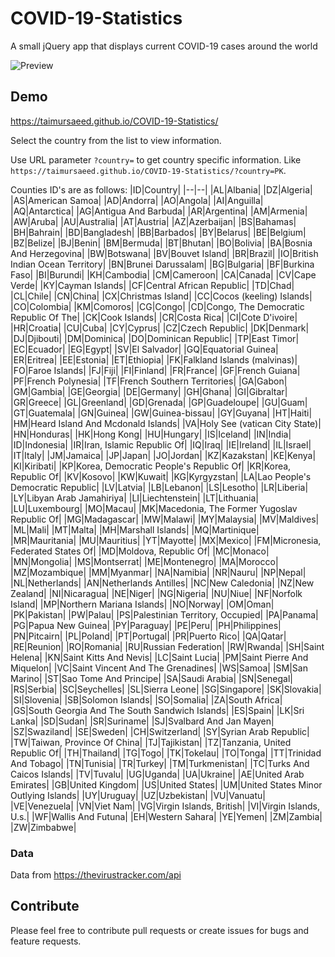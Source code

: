 
# COVID-19-Statistics
A small jQuery app that displays current COVID-19 cases around the world

![Preview](https://user-images.githubusercontent.com/17146817/77623513-06d01600-6f62-11ea-8754-73fedcae8866.png)

## Demo
https://taimursaeed.github.io/COVID-19-Statistics/

Select the country from the list to view information. 

Use URL parameter `?country=` to get country specific information.  Like `https://taimursaeed.github.io/COVID-19-Statistics/?country=PK`. 

Counties ID's are as follows:
|ID|Country|
|--|--|
|AL|Albania|
|DZ|Algeria|
|AS|American Samoa|
|AD|Andorra|
|AO|Angola|
|AI|Anguilla|
|AQ|Antarctica|
|AG|Antigua And Barbuda|
|AR|Argentina|
|AM|Armenia|
|AW|Aruba|
|AU|Australia|
|AT|Austria|
|AZ|Azerbaijan|
|BS|Bahamas|
|BH|Bahrain|
|BD|Bangladesh|
|BB|Barbados|
|BY|Belarus|
|BE|Belgium|
|BZ|Belize|
|BJ|Benin|
|BM|Bermuda|
|BT|Bhutan|
|BO|Bolivia|
|BA|Bosnia And Herzegovina|
|BW|Botswana|
|BV|Bouvet Island|
|BR|Brazil|
|IO|British Indian Ocean Territory|
|BN|Brunei Darussalam|
|BG|Bulgaria|
|BF|Burkina Faso|
|BI|Burundi|
|KH|Cambodia|
|CM|Cameroon|
|CA|Canada|
|CV|Cape Verde|
|KY|Cayman Islands|
|CF|Central African Republic|
|TD|Chad|
|CL|Chile|
|CN|China|
|CX|Christmas Island|
|CC|Cocos (keeling) Islands|
|CO|Colombia|
|KM|Comoros|
|CG|Congo|
|CD|Congo, The Democratic Republic Of The|
|CK|Cook Islands|
|CR|Costa Rica|
|CI|Cote D\'ivoire|
|HR|Croatia|
|CU|Cuba|
|CY|Cyprus|
|CZ|Czech Republic|
|DK|Denmark|
|DJ|Djibouti|
|DM|Dominica|
|DO|Dominican Republic|
|TP|East Timor|
|EC|Ecuador|
|EG|Egypt|
|SV|El Salvador|
|GQ|Equatorial Guinea|
|ER|Eritrea|
|EE|Estonia|
|ET|Ethiopia|
|FK|Falkland Islands (malvinas)|
|FO|Faroe Islands|
|FJ|Fiji|
|FI|Finland|
|FR|France|
|GF|French Guiana|
|PF|French Polynesia|
|TF|French Southern Territories|
|GA|Gabon|
|GM|Gambia|
|GE|Georgia|
|DE|Germany|
|GH|Ghana|
|GI|Gibraltar|
|GR|Greece|
|GL|Greenland|
|GD|Grenada|
|GP|Guadeloupe|
|GU|Guam|
|GT|Guatemala|
|GN|Guinea|
|GW|Guinea-bissau|
|GY|Guyana|
|HT|Haiti|
|HM|Heard Island And Mcdonald Islands|
|VA|Holy See (vatican City State)|
|HN|Honduras|
|HK|Hong Kong|
|HU|Hungary|
|IS|Iceland|
|IN|India|
|ID|Indonesia|
|IR|Iran, Islamic Republic Of|
|IQ|Iraq|
|IE|Ireland|
|IL|Israel|
|IT|Italy|
|JM|Jamaica|
|JP|Japan|
|JO|Jordan|
|KZ|Kazakstan|
|KE|Kenya|
|KI|Kiribati|
|KP|Korea, Democratic People\'s Republic Of|
|KR|Korea, Republic Of|
|KV|Kosovo|
|KW|Kuwait|
|KG|Kyrgyzstan|
|LA|Lao People\'s Democratic Republic|
|LV|Latvia|
|LB|Lebanon|
|LS|Lesotho|
|LR|Liberia|
|LY|Libyan Arab Jamahiriya|
|LI|Liechtenstein|
|LT|Lithuania|
|LU|Luxembourg|
|MO|Macau|
|MK|Macedonia, The Former Yugoslav Republic Of|
|MG|Madagascar|
|MW|Malawi|
|MY|Malaysia|
|MV|Maldives|
|ML|Mali|
|MT|Malta|
|MH|Marshall Islands|
|MQ|Martinique|
|MR|Mauritania|
|MU|Mauritius|
|YT|Mayotte|
|MX|Mexico|
|FM|Micronesia, Federated States Of|
|MD|Moldova, Republic Of|
|MC|Monaco|
|MN|Mongolia|
|MS|Montserrat|
|ME|Montenegro|
|MA|Morocco|
|MZ|Mozambique|
|MM|Myanmar|
|NA|Namibia|
|NR|Nauru|
|NP|Nepal|
|NL|Netherlands|
|AN|Netherlands Antilles|
|NC|New Caledonia|
|NZ|New Zealand|
|NI|Nicaragua|
|NE|Niger|
|NG|Nigeria|
|NU|Niue|
|NF|Norfolk Island|
|MP|Northern Mariana Islands|
|NO|Norway|
|OM|Oman|
|PK|Pakistan|
|PW|Palau|
|PS|Palestinian Territory, Occupied|
|PA|Panama|
|PG|Papua New Guinea|
|PY|Paraguay|
|PE|Peru|
|PH|Philippines|
|PN|Pitcairn|
|PL|Poland|
|PT|Portugal|
|PR|Puerto Rico|
|QA|Qatar|
|RE|Reunion|
|RO|Romania|
|RU|Russian Federation|
|RW|Rwanda|
|SH|Saint Helena|
|KN|Saint Kitts And Nevis|
|LC|Saint Lucia|
|PM|Saint Pierre And Miquelon|
|VC|Saint Vincent And The Grenadines|
|WS|Samoa|
|SM|San Marino|
|ST|Sao Tome And Principe|
|SA|Saudi Arabia|
|SN|Senegal|
|RS|Serbia|
|SC|Seychelles|
|SL|Sierra Leone|
|SG|Singapore|
|SK|Slovakia|
|SI|Slovenia|
|SB|Solomon Islands|
|SO|Somalia|
|ZA|South Africa|
|GS|South Georgia And The South Sandwich Islands|
|ES|Spain|
|LK|Sri Lanka|
|SD|Sudan|
|SR|Suriname|
|SJ|Svalbard And Jan Mayen|
|SZ|Swaziland|
|SE|Sweden|
|CH|Switzerland|
|SY|Syrian Arab Republic|
|TW|Taiwan, Province Of China|
|TJ|Tajikistan|
|TZ|Tanzania, United Republic Of|
|TH|Thailand|
|TG|Togo|
|TK|Tokelau|
|TO|Tonga|
|TT|Trinidad And Tobago|
|TN|Tunisia|
|TR|Turkey|
|TM|Turkmenistan|
|TC|Turks And Caicos Islands|
|TV|Tuvalu|
|UG|Uganda|
|UA|Ukraine|
|AE|United Arab Emirates|
|GB|United Kingdom|
|US|United States|
|UM|United States Minor Outlying Islands|
|UY|Uruguay|
|UZ|Uzbekistan|
|VU|Vanuatu|
|VE|Venezuela|
|VN|Viet Nam|
|VG|Virgin Islands, British|
|VI|Virgin Islands, U.s.|
|WF|Wallis And Futuna|
|EH|Western Sahara|
|YE|Yemen|
|ZM|Zambia|
|ZW|Zimbabwe|


### Data
Data from https://thevirustracker.com/api

## Contribute
Please feel free to contribute pull requests or create issues for bugs and feature requests.